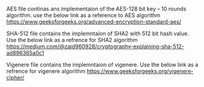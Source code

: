 
AES file continas ans implementaion of the AES-128 bit key – 10 rounds algorithm. use the below link as a reference to AES algorithm
https://www.geeksforgeeks.org/advanced-encryption-standard-aes/

SHA-512 file contains the implemntaion of SHA2 with 512 bit hash value. Use the below link as a refrence for SHA2 algorithm
https://medium.com/@zaid960928/cryptography-explaining-sha-512-ad896365a0c1

Vigenere file contains the implemntaion of vigenere. Use the below link as a refrence for vigenere algorithm
https://www.geeksforgeeks.org/vigenere-cipher/
